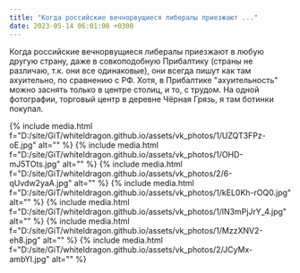 ```yaml
---
title: "Когда российские вечнорвущиеся либералы приезжают ..."
date: 2023-05-14 06:01:00 +0300
---
```


Когда российские вечнорвущиеся либералы приезжают в любую другую страну, даже в совкоподобную Прибалтику (страны не различаю, т.к. они все одинаковые), они всегда пишут как там ахуительно, по сравнению с РФ. Хотя, в Прибалтике "ахуительность" можно заснять только в центре столиц, и то, с трудом.
На одной фотографии, торговый центр в деревне Чёрная Грязь, я там ботинки покупал.


{% include media.html f="D:/site/GiT/whiteldragon.github.io/assets/vk_photos/1/UZQT3FPz-oE.jpg" alt="" %}
{% include media.html f="D:/site/GiT/whiteldragon.github.io/assets/vk_photos/1/OHD-mJ5TOts.jpg" alt="" %}
{% include media.html f="D:/site/GiT/whiteldragon.github.io/assets/vk_photos/2/6-qUvdw2yaA.jpg" alt="" %}
{% include media.html f="D:/site/GiT/whiteldragon.github.io/assets/vk_photos/1/kEL0Kh-rOQ0.jpg" alt="" %}
{% include media.html f="D:/site/GiT/whiteldragon.github.io/assets/vk_photos/1/lN3mPjJrY_4.jpg" alt="" %}
{% include media.html f="D:/site/GiT/whiteldragon.github.io/assets/vk_photos/1/MzzXNV2-eh8.jpg" alt="" %}
{% include media.html f="D:/site/GiT/whiteldragon.github.io/assets/vk_photos/2/JCyMx-ambYI.jpg" alt="" %}
